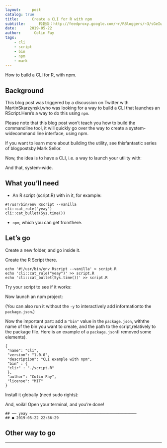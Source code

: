 ```yaml
---
layout:     post
catalog: true
title:      Create a CLI for R with npm
subtitle:      转载自：http://feedproxy.google.com/~r/RBloggers/~3/sGeIuJYDdXE/
date:      2019-05-22
author:      Colin Fay
tags:
    - cli
    - script
    - bin
    - npm
    - mark
---
```






How to build a CLI for R, with npm.

## Background

This blog post was triggered by a discussion on Twitter with MartinSkarzynski,who was looking for a way to build a CLI that launches an RScript.Here’s a way to do this using `npm`.

Please note that this blog post won’t teach you how to build the commandline tool, it will quickly go over the way to create a system-widecommand line interface, using npm.

If you want to learn more about building the utility, see thisfantastic series of blogpostsby Mark Sellor.

Now, the idea is to have a CLI, i.e. a way to launch your utility with:

And that, system-wide.

## What you’ll need

- An R script (script.R) with in it, for example:




```
#!/usr/bin/env Rscript --vanilla
cli::cat_rule("yeay")
cli::cat_bullet(Sys.time())

```

- `npm`, which you can get fromthere.


## Let’s go

Create a new folder, and go inside it.

Create the R Script there.

```
echo '#!/usr/bin/env Rscript --vanilla' > script.R
echo 'cli::cat_rule("yeay")' >> script.R
echo 'cli::cat_bullet(Sys.time())' >> script.R

```

Try your script to see if it works:

Now launch an npm project:

(You can also run it without the `-y` to interactively add informationto the `package.json`.)

Now the important part: add a `"bin"` value in the `package.json`, withthe name of the bin you want to create, and the path to the script,relatively to the package file. Here is an example of a `package.json`(I removed some elements).

```
{
 "name": "cli",
 "version": "1.0.0",
 "description": "CLI example with npm",
 "bin" : {
 "clir" : "./script.R"
 },
 "author": "Colin Fay",
 "license": "MIT"
}

```

Install it globally (need sudo rights):

And, voilà! Open your terminal, and you’re done!

```
## ── yeay ────────────────────────────────────────────────
## ● 2019-05-22 22:36:29

```

## Other way to go







---
